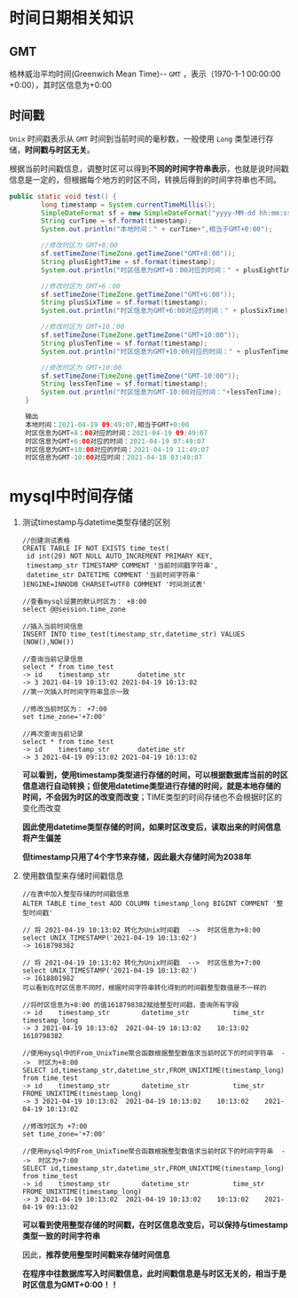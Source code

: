 # 时间日期相关知识

## GMT

格林威治平均时间(Greenwich Mean Time)-- `GMT` ，表示（1970-1-1 00:00:00 +0:00），其时区信息为+0:00

## 时间戳

`Unix` 时间戳表示从 `GMT` 时间到当前时间的毫秒数，一般使用 `Long` 类型进行存储，**时间戳与时区无关**。

根据当前时间戳信息，调整时区可以得到**不同的时间字符串表示**，也就是说时间戳信息是一定的，但根据每个地方的时区不同，转换后得到的时间字符串也不同。

```java
public static void test() {
        long timestamp = System.currentTimeMillis();
        SimpleDateFormat sf = new SimpleDateFormat("yyyy-MM-dd hh:mm:ss");
        String curTime = sf.format(timestamp);
        System.out.println("本地时间：" + curTime+",相当于GMT+0:00");

        //修改时区为 GMT+8:00
        sf.setTimeZone(TimeZone.getTimeZone("GMT+8:00"));
        String plusEightTime = sf.format(timestamp);
        System.out.println("时区信息为GMT+8：00对应的时间：" + plusEightTime);

        //修改时区为 GMT+6：00
        sf.setTimeZone(TimeZone.getTimeZone("GMT+6:00"));
        String plusSixTime = sf.format(timestamp);
        System.out.println("时区信息为GMT+6:00对应的时间：" + plusSixTime);

        //修改时区为 GMT+10：00
        sf.setTimeZone(TimeZone.getTimeZone("GMT+10:00"));
        String plusTenTime = sf.format(timestamp);
        System.out.println("时区信息为GMT+10:00对应的时间：" + plusTenTime);

        //修改时区为 GMT+10:00
        sf.setTimeZone(TimeZone.getTimeZone("GMT-10:00"));
        String lessTenTime = sf.format(timestamp);
        System.out.println("时区信息为GMT-10:00对应时间："+lessTenTime);
    }

	输出
    本地时间：2021-04-19 09:49:07,相当于GMT+0:00
	时区信息为GMT+8：00对应的时间：2021-04-19 09:49:07
	时区信息为GMT+6:00对应的时间：2021-04-19 07:49:07
	时区信息为GMT+10:00对应的时间：2021-04-19 11:49:07
	时区信息为GMT-10:00对应时间：2021-04-18 03:49:07
```

# mysql中时间存储

1. 测试timestamp与datetime类型存储的区别

   ```mysql
   //创建测试表格
   CREATE TABLE IF NOT EXISTS time_test(
   	id int(20) NOT NULL AUTO_INCREMENT PRIMARY KEY,
   	timestamp_str TIMESTAMP COMMENT	'当前时间戳字符串',
   	datetime_str DATETIME COMMENT '当前时间字符串' 
   )ENGINE=INNODB CHARSET=UTF8 COMMENT '时间测试表'
   
   //查看mysql设置的默认时区为： +8:00
   select @@session.time_zone
   
   //插入当前时间信息
   INSERT INTO time_test(timestamp_str,datetime_str) VALUES (NOW(),NOW())
   
   //查询当前记录信息
   select * from time_test
   -> id	timestamp_str		datetime_str
   -> 3	2021-04-19 10:13:02	2021-04-19 10:13:02
   //第一次插入时时间字符串显示一致
   
   //修改当前时区为： +7:00
   set time_zone='+7:00'
   
   //再次查询当前记录
   select * from time_test
   -> id	timestamp_str		datetime_str
   -> 3	2021-04-19 09:13:02	2021-04-19 10:13:02
   
   ```

   **可以看到，使用timestamp类型进行存储的时间，可以根据数据库当前的时区信息进行自动转换；但使用datetime类型进行存储的时间，就是本地存储的时间，不会因为时区的改变而改变**；TIME类型的时间存储也不会根据时区的变化而改变

   **因此使用datetime类型存储的时间，如果时区改变后，读取出来的时间信息将产生偏差**

   **但timestamp只用了4个字节来存储，因此最大存储时间为2038年**

2. 使用数值型来存储时间戳信息

   ```mysql
   //在表中加入整型存储的时间戳信息
   ALTER TABLE time_test ADD COLUMN timestamp_long BIGINT COMMENT '整型时间戳'
   
   // 将 2021-04-19 10:13:02 转化为Unix时间戳  -->  时区信息为+8:00
   select UNIX_TIMESTAMP('2021-04-19 10:13:02')
   -> 1618798382
   
   // 将 2021-04-19 10:13:02 转化为Unix时间戳  -->  时区信息为+7:00
   select UNIX_TIMESTAMP('2021-04-19 10:13:02')
   -> 1618801982
   可以看到在时区信息不同时，根据时间字符串转化得到的时间戳整型数值是不一样的
   
   //将时区信息为+8:00 的值1618798382赋给整型时间戳，查询所有字段
   -> id	timestamp_str		 datetime_str	        time_str    timestamp_long
   -> 3	2021-04-19 10:13:02	 2021-04-19 10:13:02	10:13:02	1618798382
   
   //使用mysql中的From_UnixTime聚合函数根据整型数值求当前时区下的时间字符串  -->  时区为+8:00
   SELECT id,timestamp_str,datetime_str,FROM_UNIXTIME(timestamp_long) from time_test
   -> id	timestamp_str		 datetime_str	        time_str    FROME_UNIXTIME(timestamp_long)
   -> 3	2021-04-19 10:13:02	 2021-04-19 10:13:02	10:13:02	2021-04-19 10:13:02
   
   //修改时区为 +7:00
   set time_zone='+7:00'
   
   //使用mysql中的From_UnixTime聚合函数根据整型数值求当前时区下的时间字符串  -->  时区为+7:00
   SELECT id,timestamp_str,datetime_str,FROM_UNIXTIME(timestamp_long) from time_test
   -> id	timestamp_str		 datetime_str	        time_str    FROME_UNIXTIME(timestamp_long)
   -> 3	2021-04-19 10:13:02	 2021-04-19 10:13:02	10:13:02	2021-04-19 09:13:02
   ```

   **可以看到使用整型存储的时间戳，在时区信息改变后，可以保持与timestamp类型一致的时间字符串**

   因此，**推荐使用整型时间戳来存储时间信息**

   **在程序中往数据库写入时间戳信息，此时间戳信息是与时区无关的，相当于是时区信息为GMT+0:00！！**